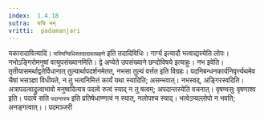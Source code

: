 ```yaml
---
index:  1.4.18
sutra:  यचि भम्
vritti:  padamanjari
---
```


यकारादावित्यादि। `यस्मिन्विधिस्तदादावल्प्रहणे` इति तदादिविधिः। गार्ग्य इत्यादौ भत्वाद्यस्येति लोपः। नभोऽङ्गिरोमनुषां वत्युपसंख्यानमिति। द्वे अप्येते उपसंख्याने छन्दोविषये इत्याहुः। नभ इवेति। तृतीयासमर्थाद्वतेर्विधानात् तुल्यार्थापदर्शनमेतत्, नभसा तुल्यं वर्त्तत इति विग्रहः। पदनिबन्धनकार्यनिवृर्त्त्यथमेव चैषां भसञ्ज्ञा विधीयते, न तु भत्वनिमित्तं कार्यं यथा स्यादिति; असम्भवात्।
नभस्वद्, अङ्गिरस्वदिति। अत्रापदत्वाद्रुत्वाभावो मनुष्वदित्यत्र पदत्वे रुत्वं स्याद् न तु षत्वम्; अपदान्तस्येति वचनात्।
वृषण्वसुः वृषणाश्व इति। पदत्वे सति `पदान्तस्य` इति प्रतिषेधाण्णत्वं न स्यात्, नलोपश्च स्याद्। भत्वेऽप्यल्लोपो न भवति; अनङ्गत्वात्।।
पदमञ्जरी
